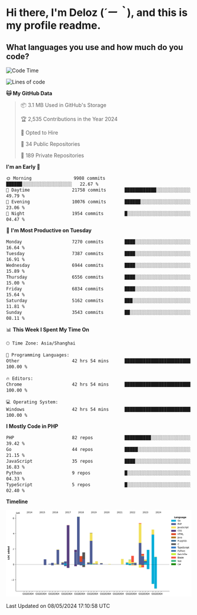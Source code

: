 # **Hi there, I'm Deloz (*´ー｀*), and this is my profile readme.**

## **What languages you use and how much do you code?**

<!--START_SECTION:waka-->
![Code Time](http://img.shields.io/badge/Code%20Time-3%2C939%20hrs%2058%20mins-blue)

![Lines of code](https://img.shields.io/badge/From%20Hello%20World%20I%27ve%20Written-42.1%20million%20lines%20of%20code-blue)

**🐱 My GitHub Data** 

> 📦 3.1 MB Used in GitHub's Storage 
 > 
> 🏆 2,535 Contributions in the Year 2024
 > 
> 💼 Opted to Hire
 > 
> 📜 34 Public Repositories 
 > 
> 🔑 189 Private Repositories 
 > 
**I'm an Early 🐤** 

```text
🌞 Morning                9908 commits        ██████░░░░░░░░░░░░░░░░░░░   22.67 % 
🌆 Daytime                21758 commits       ████████████░░░░░░░░░░░░░   49.79 % 
🌃 Evening                10076 commits       ██████░░░░░░░░░░░░░░░░░░░   23.06 % 
🌙 Night                  1954 commits        █░░░░░░░░░░░░░░░░░░░░░░░░   04.47 % 
```
📅 **I'm Most Productive on Tuesday** 

```text
Monday                   7270 commits        ████░░░░░░░░░░░░░░░░░░░░░   16.64 % 
Tuesday                  7387 commits        ████░░░░░░░░░░░░░░░░░░░░░   16.91 % 
Wednesday                6944 commits        ████░░░░░░░░░░░░░░░░░░░░░   15.89 % 
Thursday                 6556 commits        ████░░░░░░░░░░░░░░░░░░░░░   15.00 % 
Friday                   6834 commits        ████░░░░░░░░░░░░░░░░░░░░░   15.64 % 
Saturday                 5162 commits        ███░░░░░░░░░░░░░░░░░░░░░░   11.81 % 
Sunday                   3543 commits        ██░░░░░░░░░░░░░░░░░░░░░░░   08.11 % 
```


📊 **This Week I Spent My Time On** 

```text
🕑︎ Time Zone: Asia/Shanghai

💬 Programming Languages: 
Other                    42 hrs 54 mins      █████████████████████████   100.00 % 

🔥 Editors: 
Chrome                   42 hrs 54 mins      █████████████████████████   100.00 % 

💻 Operating System: 
Windows                  42 hrs 54 mins      █████████████████████████   100.00 % 
```

**I Mostly Code in PHP** 

```text
PHP                      82 repos            ██████████░░░░░░░░░░░░░░░   39.42 % 
Go                       44 repos            █████░░░░░░░░░░░░░░░░░░░░   21.15 % 
JavaScript               35 repos            ████░░░░░░░░░░░░░░░░░░░░░   16.83 % 
Python                   9 repos             █░░░░░░░░░░░░░░░░░░░░░░░░   04.33 % 
TypeScript               5 repos             █░░░░░░░░░░░░░░░░░░░░░░░░   02.40 % 
```



**Timeline**

![Lines of Code chart](https://raw.githubusercontent.com/deloz/deloz/main/assets/bar_graph.png)


 Last Updated on 08/05/2024 17:10:58 UTC
<!--END_SECTION:waka-->
